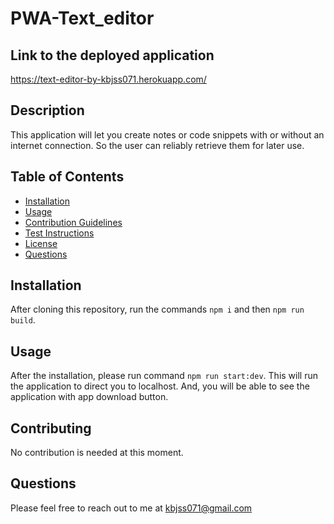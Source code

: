 # PWA-Text_editor

## Link to the deployed application
https://text-editor-by-kbjss071.herokuapp.com/

## Description
This application will let you create notes or code snippets with or without an internet connection. So the user can reliably retrieve them for later use.

## Table of Contents
  - [Installation](#installation)
  - [Usage](#usage)
  - [Contribution Guidelines](#guidelines)
  - [Test Instructions](#test)
  - [License](#license)
  - [Questions](#questions)

## Installation
After cloning this repository, run the commands `npm i` and then `npm run build`.

## Usage
After the installation, please run command `npm run start:dev`. This will run the application to direct you to localhost. And, you will be able to see the application with app download button. 

## Contributing
No contribution is needed at this moment.

## Questions
Please feel free to reach out to me at kbjss071@gmail.com
